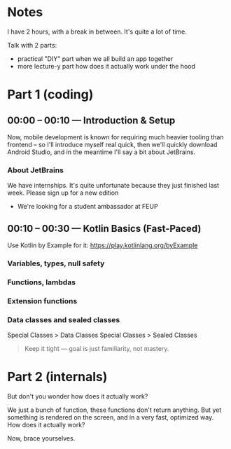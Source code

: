 # Notes

I have 2 hours, with a break in between. It's quite a lot of time.

Talk with 2 parts:
- practical "DIY" part when we all build an app together
- more lecture-y part how does it actually work under the hood

# Part 1 (coding)

## 00:00 – 00:10 — Introduction & Setup

Now, mobile development is known for requiring much heavier tooling than
frontend – so I'll introduce myself real quick, then we'll quickly download
Android Studio, and in the meantime I'll say a bit about JetBrains.

### About JetBrains

We have internships.
It's quite unfortunate because they just finished last week.
Please sign up for a new edition 
- We're looking for a student ambassador at FEUP

## 00:10 – 00:30 — Kotlin Basics (Fast-Paced)

Use Kotlin by Example for it: https://play.kotlinlang.org/byExample

### Variables, types, null safety

### Functions, lambdas

### Extension functions

### Data classes and sealed classes

Special Classes > Data Classes
Special Classes > Sealed Classes

> Keep it tight — goal is just familiarity, not mastery.

# Part 2 (internals)

But don't you wonder how does it actually work? 

We just a bunch of function, these functions don't return anything.
But yet something is rendered on the screen, and in a very fast, optimized way.
How does it actually work?

Now, brace yourselves.

